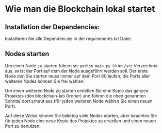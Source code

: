 # Wie man die Blockchain lokal startet

## Installation der Dependencies:
Installieren Sie alle Dependencies in der requirements.txt Datei.

## Nodes starten
Um einen Node zu starten führen sie `python main.py 80` im
`/src` Verzeichnis aus. `80` ist der Port auf dem der Node ausgeführt
werden soll. Der erste Node den Sie starten muss immer auf dem Port 80 laufen, die Ports 
aller weiteren Nodes können Sie frei wählen.

Um einen weiteren Node zu starten erstellen Sie eine Kopie das ganzen
Projektes (den blockchain-lab Ordner) und führen die oben genannten Schritte dort erneut aus
(für jeden weiteren Node wählen Sie einen neuen Port).

Auf diese Weise können Sie beliebig viele Nodes starten, aber beachten Sie für jeden Node 
eine neue Kopie des Projektes zu erstellen und einen neuen Port zu benutzen.
